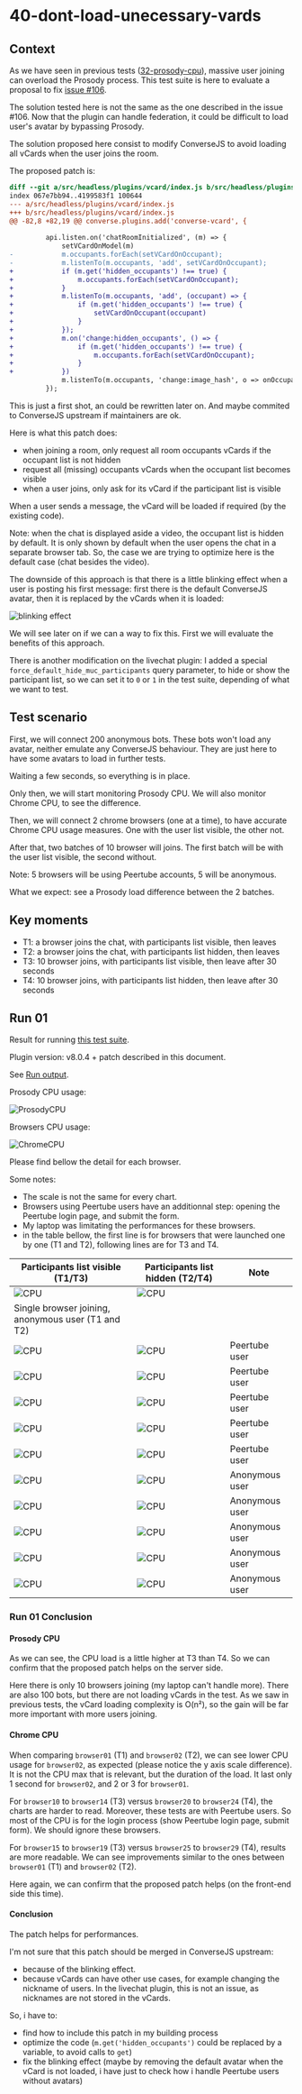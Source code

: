 # 40-dont-load-unecessary-vards

## Context

As we have seen in previous tests ([32-prosody-cpu](../32-prosody-cpu/)), massive user joining can overload the Prosody process.
This test suite is here to evaluate a proposal to fix [issue #106](https://github.com/JohnXLivingston/peertube-plugin-livechat/issues/106).

The solution tested here is not the same as the one described in the issue #106.
Now that the plugin can handle federation, it could be difficult to load user's avatar by bypassing Prosody.

The solution proposed here consist to modify ConverseJS to avoid loading all vCards when the user joins the room.

The proposed patch is:

```patch
diff --git a/src/headless/plugins/vcard/index.js b/src/headless/plugins/vcard/index.js
index 067e7bb94..4199583f1 100644
--- a/src/headless/plugins/vcard/index.js
+++ b/src/headless/plugins/vcard/index.js
@@ -82,8 +82,19 @@ converse.plugins.add('converse-vcard', {
 
         api.listen.on('chatRoomInitialized', (m) => {
             setVCardOnModel(m)
-            m.occupants.forEach(setVCardOnOccupant);
-            m.listenTo(m.occupants, 'add', setVCardOnOccupant);
+            if (m.get('hidden_occupants') !== true) {
+                m.occupants.forEach(setVCardOnOccupant);
+            }
+            m.listenTo(m.occupants, 'add', (occupant) => {
+                if (m.get('hidden_occupants') !== true) {
+                    setVCardOnOccupant(occupant)
+                }
+            });
+            m.on('change:hidden_occupants', () => {
+                if (m.get('hidden_occupants') !== true) {
+                    m.occupants.forEach(setVCardOnOccupant);
+                }
+            })
             m.listenTo(m.occupants, 'change:image_hash', o => onOccupantAvatarChanged(o));
         });
```

This is just a first shot, an could be rewritten later on.
And maybe commited to ConverseJS upstream if maintainers are ok.

Here is what this patch does:

* when joining a room, only request all room occupants vCards if the occupant list is not hidden
* request all (missing) occupants vCards when the occupant list becomes visible
* when a user joins, only ask for its vCard if the participant list is visible

When a user sends a message, the vCard will be loaded if required (by the existing code).

Note: when the chat is displayed aside a video, the occupant list is hidden by default. It is only shown by default when the user opens the chat in a separate browser tab. So, the case we are trying to optimize here is the default case (chat besides the video).

The downside of this approach is that there is a little blinking effect when a user is posting his first message: first there is the default ConverseJS avatar, then it is replaced by the vCards when it is loaded:

![blinking effect](./blinking.gif)

We will see later on if we can a way to fix this. First we will evaluate the benefits of this approach.

There is another modification on the livechat plugin: I added a special `force_default_hide_muc_participants` query parameter, to hide or show the participant list, so we can set it to `0` or `1` in the test suite, depending of what we want to test.

## Test scenario

First, we will connect 200 anonymous bots. These bots won't load any avatar, neither emulate any ConverseJS behaviour. They are just here to have some avatars to load in further tests.

Waiting a few seconds, so everything is in place.

Only then, we will start monitoring Prosody CPU.
We will also monitor Chrome CPU, to see the difference.

Then, we will connect 2 chrome browsers (one at a time), to have accurate Chrome CPU usage measures.
One with the user list visible, the other not.

After that, two batches of 10 browser will joins.
The first batch will be with the user list visible, the second without.

Note: 5 browsers will be using Peertube accounts, 5 will be anonymous.

What we expect: see a Prosody load difference between the 2 batches.

## Key moments

* T1: a browser joins the chat, with participants list visible, then leaves
* T2: a browser joins the chat, with participants list hidden, then leaves
* T3: 10 browser joins, with participants list visible, then leave after 30 seconds
* T4: 10 browser joins, with participants list hidden, then leave after 30 seconds

## Run 01

Result for running [this test suite](./results/01/).

Plugin version: v8.0.4 + patch described in this document.

See [Run output](./01.output.md).

Prosody CPU usage:

![ProsodyCPU](./results/01/monitor_server_prosody_cpu.png)

Browsers CPU usage:

![ChromeCPU](./results/01/monitor_chromium.png)

Please find bellow the detail for each browser.

Some notes:

* The scale is not the same for every chart.
* Browsers using Peertube users have an additionnal step: opening the Peertube login page, and submit the form.
* My laptop was limitating the performances for these browsers.
* in the table bellow, the first line is for browsers that were launched one by one (T1 and T2), following lines are for T3 and T4.

|Participants list visible (T1/T3)|Participants list hidden (T2/T4)|Note|
|--|--|--|
|![CPU](./results/01/monitor_chromium_browser01_chromium_cpu.png)|![CPU](./results/01/monitor_chromium_browser02_chromium_cpu.png)|
|Single browser joining, anonymous user (T1 and T2)|
|![CPU](./results/01/monitor_chromium_browser10_chromium_cpu.png)|![CPU](./results/01/monitor_chromium_browser20_chromium_cpu.png)|Peertube user|
|![CPU](./results/01/monitor_chromium_browser11_chromium_cpu.png)|![CPU](./results/01/monitor_chromium_browser21_chromium_cpu.png)|Peertube user|
|![CPU](./results/01/monitor_chromium_browser12_chromium_cpu.png)|![CPU](./results/01/monitor_chromium_browser22_chromium_cpu.png)|Peertube user|
|![CPU](./results/01/monitor_chromium_browser13_chromium_cpu.png)|![CPU](./results/01/monitor_chromium_browser23_chromium_cpu.png)|Peertube user|
|![CPU](./results/01/monitor_chromium_browser14_chromium_cpu.png)|![CPU](./results/01/monitor_chromium_browser24_chromium_cpu.png)|Peertube user|
|![CPU](./results/01/monitor_chromium_browser15_chromium_cpu.png)|![CPU](./results/01/monitor_chromium_browser25_chromium_cpu.png)|Anonymous user|
|![CPU](./results/01/monitor_chromium_browser16_chromium_cpu.png)|![CPU](./results/01/monitor_chromium_browser26_chromium_cpu.png)|Anonymous user|
|![CPU](./results/01/monitor_chromium_browser17_chromium_cpu.png)|![CPU](./results/01/monitor_chromium_browser27_chromium_cpu.png)|Anonymous user|
|![CPU](./results/01/monitor_chromium_browser18_chromium_cpu.png)|![CPU](./results/01/monitor_chromium_browser28_chromium_cpu.png)|Anonymous user|
|![CPU](./results/01/monitor_chromium_browser19_chromium_cpu.png)|![CPU](./results/01/monitor_chromium_browser29_chromium_cpu.png)|Anonymous user|

### Run 01 Conclusion

#### Prosody CPU

As we can see, the CPU load is a little higher at T3 than T4.
So we can confirm that the proposed patch helps on the server side.

Here there is only 10 browsers joining (my laptop can't handle more). There are also 100 bots, but there are not loading vCards in the test. As we saw in previous tests, the vCard loading complexity is O(n²), so the gain will be far more important with more users joining.

#### Chrome CPU

When comparing `browser01` (T1) and `browser02` (T2), we can see lower CPU usage for `browser02`, as expected (please notice the y axis scale difference).
It is not the CPU max that is relevant, but the duration of the load. It last only 1 second for `browser02`, and 2 or 3 for `browser01`.

For `browser10` to `browser14` (T3) versus `browser20` to `browser24` (T4), the charts are harder to read.
Moreover, these tests are with Peertube users. So most of the CPU is for the login process (show Peertube login page, submit form).
We should ignore these browsers.

For `browser15` to `browser19` (T3) versus `browser25` to `browser29` (T4), results are more readable.
We can see improvements similar to the ones between `browser01` (T1) and `browser02` (T2).

Here again, we can confirm that the proposed patch helps (on the front-end side this time).

#### Conclusion

The patch helps for performances.

I'm not sure that this patch should be merged in ConverseJS upstream:

* because of the blinking effect.
* because vCards can have other use cases, for example changing the nickname of users. In the livechat plugin, this is not an issue, as nicknames are not stored in the vCards.

So, i have to:

* find how to include this patch in my building process
* optimize the code (`m.get('hidden_occupants')` could be replaced by a variable, to avoid calls to `get`)
* fix the blinking effect (maybe by removing the default avatar when the vCard is not loaded, i have just to check how i handle Peertube users without avatars)
